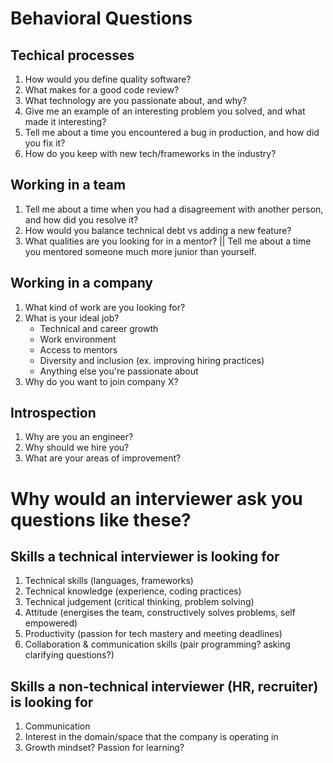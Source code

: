 # Behavioral Questions

## Techical processes
1. How would you define quality software?
1. What makes for a good code review?
1. What technology are you passionate about, and why?
1. Give me an example of an interesting problem you solved, and what made it interesting?
1. Tell me about a time you encountered a bug in production, and how did you fix it?
1. How do you keep with new tech/frameworks in the industry?

## Working in a team
1. Tell me about a time when you had a disagreement with another person, and how did you resolve it?
1. How would you balance technical debt vs adding a new feature?
1. What qualities are you looking for in a mentor? || Tell me about a time you mentored someone much more junior than yourself.

## Working in a company
1. What kind of work are you looking for?
1. What is your ideal job?
   * Technical and career growth
   * Work environment
   * Access to mentors 
   * Diversity and inclusion (ex. improving hiring practices)
   * Anything else you're passionate about
1. Why do you want to join company X?

## Introspection
1. Why are you an engineer?
1. Why should we hire you?
1. What are your areas of improvement?

# Why would an interviewer ask you questions like these?

## Skills a technical interviewer is looking for

1. Technical skills (languages, frameworks)
1. Technical knowledge (experience, coding practices)
1. Technical judgement (critical thinking, problem solving)
1. Attitude (energises the team, constructively solves problems, self empowered)
1. Productivity (passion for tech mastery and meeting deadlines)
1. Collaboration & communication skills (pair programming? asking clarifying questions?)

## Skills a non-technical interviewer (HR, recruiter) is looking for

1. Communication
1. Interest in the domain/space that the company is operating in
1. Growth mindset? Passion for learning?

